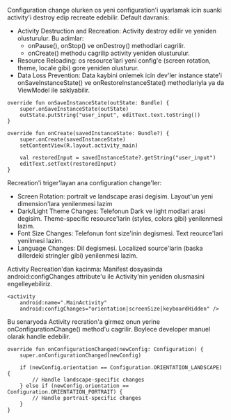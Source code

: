 Configuration change olurken os yeni configuration'i uyarlamak icin suanki activity'i destroy edip recreate edebilir.
Default davranis:
- Activity Destruction and Recreation: Activity destroy edilir ve yeniden olusturulur. Bu adimlar:
	- onPause(), onStop() ve onDestroy() methodlari cagrilir.
	- onCreate() methodu cagrilip activity yeniden olusturulur. 
- Resource Reloading: os resource'lari yeni config'e (screen rotation, theme, locale gibi) gore yeniden olusturur. 
- Data Loss Prevention: Data kaybini onlemek icin dev'ler instance state'i onSaveInstanceState() ve onRestoreInstanceState() methodlariyla ya da ViewModel ile saklyabilir.

```
override fun onSaveInstanceState(outState: Bundle) {
	super.onSaveInstanceState(outState)
	outState.putString("user_input", editText.text.toString())
}

override fun onCreate(savedInstanceState: Bundle?) {
	super.onCreate(savedInstanceState)
	setContentView(R.layout.activity_main)

	val restoredInput = savedInstanceState?.getString("user_input")
	editText.setText(restoredInput)
}
```

Recreation'i triger'layan ana configuration change'ler:
- Screen Rotation: portrait ve landscape arasi degisim. Layout'un yeni dimension'lara yenilenmesi lazim
- Dark/Light Theme Changes: Telefonun Dark ve light modlari arasi degisim. Theme-specific resource'larin (styles, colors gibi) yenilenmesi lazim.
- Font Size Changes: Telefonun font size'inin degismesi. Text reource'lari yenilmesi lazim.
- Language Changes: Dil degismesi. Localized source'larin (baska dillerdeki stringler gibi) yenilenmesi lazim.

Activity Recreation'dan kacinma:
Manifest dosyasinda android:configChanges attribute'u ile Activity'nin yeniden olusmasini engelleyebiliriz.
```
<activity
	android:name=".MainActivity"
	android:configChanges="orientation|screenSize|keyboardHidden" />
```
Bu senaryoda Activity recration'a girmez onun yerine onConfigurationChange() method'u cagrilir. Boylece developer manuel olarak handle edebilir.
```
override fun onConfigurationChanged(newConfig: Configuration) {
	super.onConfigurationChanged(newConfig)

	if (newConfig.orientation == Configuration.ORIENTATION_LANDSCAPE) {
		// Handle landscape-specific changes
	} else if (newConfig.orientation == Configuration.ORIENTATION_PORTRAIT) {
		// Handle portrait-specific changes
	}
}
```
